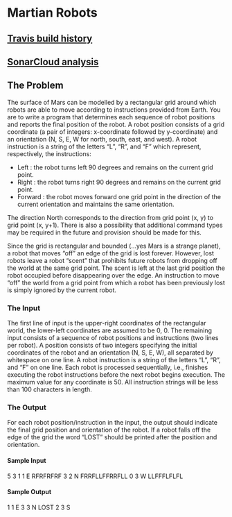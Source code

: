 # Martian Robots

## [Travis build history](https://travis-ci.org/utahraul/martianRobots/builds)

## [SonarCloud analysis](https://sonarcloud.io/organizations/utahraul/projects)

## The Problem
The surface of Mars can be modelled by a rectangular grid around which robots are able to
move according to instructions provided from Earth. You are to write a program that
determines each sequence of robot positions and reports the final position of the robot.
A robot position consists of a grid coordinate (a pair of integers: x-coordinate followed by
y-coordinate) and an orientation (N, S, E, W for north, south, east, and west).
A robot instruction is a string of the letters “L”, “R”, and “F” which represent, respectively, the
instructions:

* Left : the robot turns left 90 degrees and remains on the current grid point.
* Right : the robot turns right 90 degrees and remains on the current grid point.
* Forward : the robot moves forward one grid point in the direction of the current
orientation and maintains the same orientation.

The direction North corresponds to the direction from grid point (x, y) to grid point (x, y+1).
There is also a possibility that additional command types may be required in the future and
provision should be made for this.

Since the grid is rectangular and bounded (…yes Mars is a strange planet), a robot that
moves “off” an edge of the grid is lost forever. However, lost robots leave a robot “scent” that
prohibits future robots from dropping off the world at the same grid point. The scent is left at
the last grid position the robot occupied before disappearing over the edge. An instruction to
move “off” the world from a grid point from which a robot has been previously lost is simply
ignored by the current robot.

### The Input
The first line of input is the upper-right coordinates of the rectangular world, the lower-left
coordinates are assumed to be 0, 0.
The remaining input consists of a sequence of robot positions and instructions (two lines per
robot). A position consists of two integers specifying the initial coordinates of the robot and
an orientation (N, S, E, W), all separated by whitespace on one line. A robot instruction is a
string of the letters “L”, “R”, and “F” on one line.
Each robot is processed sequentially, i.e., finishes executing the robot instructions before the
next robot begins execution.
The maximum value for any coordinate is 50.
All instruction strings will be less than 100 characters in length.

### The Output
For each robot position/instruction in the input, the output should indicate the final grid
position and orientation of the robot. If a robot falls off the edge of the grid the word “LOST”
should be printed after the position and orientation.

#### Sample Input
5 3
1 1 E
RFRFRFRF
3 2 N
FRRFLLFFRRFLL
0 3 W
LLFFFLFLFL

#### Sample Output
1 1 E
3 3 N LOST
2 3 S